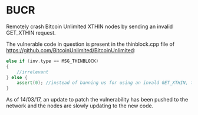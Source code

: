 # BUCR
Remotely crash Bitcoin Unlimited XTHIN nodes by sending an invalid GET_XTHIN request.

The vulnerable code in question is present in the thinblock.cpp file of https://github.com/BitcoinUnlimited/BitcoinUnlimited:

```C++
else if (inv.type == MSG_THINBLOCK)
{
    //irrelevant
} else {
    assert(0); //instead of banning us for using an invald GET_XTHIN, the node trusts our request.
}
```
As of 14/03/17, an update to patch the vulnerability has been pushed to the network and the nodes are slowly updating to the new code.

